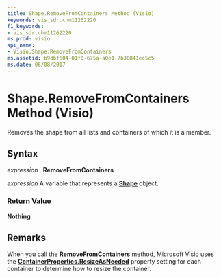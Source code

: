 ```yaml
---
title: Shape.RemoveFromContainers Method (Visio)
keywords: vis_sdr.chm11262220
f1_keywords:
- vis_sdr.chm11262220
ms.prod: visio
api_name:
- Visio.Shape.RemoveFromContainers
ms.assetid: b9dbf604-01f0-675a-a0e1-7b30841ec5c5
ms.date: 06/08/2017
---
```



# Shape.RemoveFromContainers Method (Visio)

Removes the shape from all lists and containers of which it is a member.


## Syntax

 _expression_ . **RemoveFromContainers**

 _expression_ A variable that represents a **[Shape](Visio.Shape.md)** object.


### Return Value

 **Nothing**


## Remarks

When you call the  **RemoveFromContainers** method, Microsoft Visio uses the **[ContainerProperties.ResizeAsNeeded](Visio.ContainerProperties.ResizeAsNeeded.md)** property setting for each container to determine how to resize the container.


